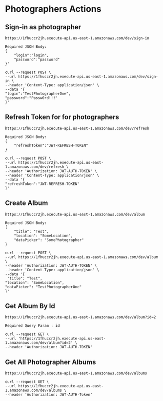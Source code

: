 # Photographers Actions

## Sign-in as photographer

    https://1fhuccr2jh.execute-api.us-east-1.amazonaws.com/dev/sign-in

    Required JSON Body:
    {
        "login":"login",
        "password":"password"
    }'

    curl --request POST \
    --url https://1fhuccr2jh.execute-api.us-east-1.amazonaws.com/dev/sign-in \
    --header 'Content-Type: application/json' \
    --data '{
    "login":"TestPhotographerOne",
    "password":"Passw0rd!!!"
    }'

## Refresh Token for for photographers

    https://1fhuccr2jh.execute-api.us-east-1.amazonaws.com/dev/refresh

    Required JSON Body:
    {
        "refreshToken":"JWT-REFRESH-TOKEN"
    }

    curl --request POST \
    --url https://1fhuccr2jh.execute-api.us-east-1.amazonaws.com/dev/refresh \
    --header 'Authorization: JWT-AUTH-TOKEN' \
    --header 'Content-Type: application/json' \
    --data '{
    "refreshToken":"JWT-REFRESH-TOKEN"
    }'

## Create Album

    https://1fhuccr2jh.execute-api.us-east-1.amazonaws.com/dev/album

    Required JSON Body:
    {
        "title": "Test",
        "location": "SomeLocation",
        "dataPicker": "SomePhotographer"
    }

    curl --request POST \
    --url https://1fhuccr2jh.execute-api.us-east-1.amazonaws.com/dev/album \
    --header 'Authorization: JWT-AUTH-TOKEN' \
    --header 'Content-Type: application/json' \
    --data '{
     "title": "Test",
    "location": "SomeLocation",
    "dataPicker": "TestPhotographerOne"
    }'

## Get Album By Id

    https://1fhuccr2jh.execute-api.us-east-1.amazonaws.com/dev/album?id=2

    Required Query Param : id

    curl --request GET \
    --url 'https://1fhuccr2jh.execute-api.us-east-1.amazonaws.com/dev/album?id=2' \
    --header 'Authorization: JWT-AUTH-TOKEN'

## Get All Photographer Albums

    https://1fhuccr2jh.execute-api.us-east-1.amazonaws.com/dev/albums

    curl --request GET \
    --url https://1fhuccr2jh.execute-api.us-east-1.amazonaws.com/dev/albums \
    --header 'Authorization: JWT-AUTH-Token'

